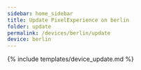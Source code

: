 ```yaml
---
sidebar: home_sidebar
title: Update PixelExperience on berlin
folder: update
permalink: /devices/berlin/update
device: berlin
---
```

{% include templates/device_update.md %}

